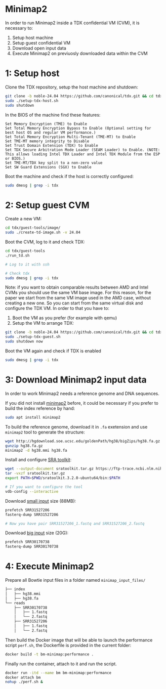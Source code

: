 # Minimap2
In order to run Minimap2 inside a TDX confidential VM (CVM), it is necessary to:

1. Setup host machine
2. Setup guest confidential VM
3. Download open input data
4. Execute Minimap2 on previuosly downloaded data within the CVM

# 1: Setup host

Clone the TDX repository, setup the host machine and shutdown:
```bash
git clone -b noble-24.04 https://github.com/canonical/tdx.git && cd tdx
sudo ./setup-tdx-host.sh
sudo shutdown
```

In the BIOS of the machine find these features:
```
Set Memory Encryption (TME) to Enable
Set Total Memory Encryption Bypass to Enable (Optional setting for best host OS and regular VM performance.)
Set Total Memory Encryption Multi-Tenant (TME-MT) to Enable
Set TME-MT memory integrity to Disable
Set Trust Domain Extension (TDX) to Enable
Set TDX Secure Arbitration Mode Loader (SEAM Loader) to Enable. (NOTE: This allows loading Intel TDX Loader and Intel TDX Module from the ESP or BIOS.)
Set TME-MT/TDX key split to a non-zero value
Set SW Guard Extensions (SGX) to Enable
```

Boot the machine and check if the host is correctly configured:
```bash
sudo dmesg | grep -i tdx
```

# 2: Setup guest CVM
Create a new VM:
```bash
cd tdx/guest-tools/image/
sudo ./create-td-image.sh -v 24.04
```

Boot the CVM, log to it and check TDX:
```bash
cd tdx/guest-tools
./run_td.sh

# Log to it with ssh

# Check tdx
sudo dmesg | grep -i tdx
```

Note: if you want to obtain comparable results between AMD and Intel CVMs you should use the same VM base image. For this reason, for the paper we start from the same VM image used in the AMD case, without creating a new one. So you can start from the same virtual disk and configure the TDX VM. In order to that you have to:

1. Boot the VM as you prefer (for example with qemu)
2. Setup the VM to arrange TDX:
```bash
git clone -b noble-24.04 https://github.com/canonical/tdx.git && cd tdx
sudo ./setup-tdx-guest.sh
sudo shutdown now
```

Boot the VM again and check if TDX is enabled
```bash
sudo dmesg | grep -i tdx
```

# 3: Download Minimap2 input data
In order to work Minimap2 needs a reference genome and DNA sequences.

If you did not install [minimap2](https://github.com/lh3/minimap2) before, it could be necessary if you prefer to build the index reference by hand:
```bash
sudo apt install minimap2
```

To build the reference genome, download it in `.fa` exetension and use `minimap2` tool to generate the structure:
```bash
wget http://hgdownload.soe.ucsc.edu/goldenPath/hg38/bigZips/hg38.fa.gz
gunzip hg38.fa.gz
minimap2 -d hg38.mmi hg38.fa
```

Install and configure [SRA toolkit](https://github.com/ncbi/sra-tools/wiki):
```bash
wget --output-document sratoolkit.tar.gz https://ftp-trace.ncbi.nlm.nih.gov/sra/sdk/current/sratoolkit.current-ubuntu64.tar.gz
tar -vxzf sratoolkit.tar.gz
export PATH=$PWD/sratoolkit.3.2.0-ubuntu64/bin:$PATH

# If you want to configure the tool
vdb-config --interactive
```

Download [small input](https://trace.ncbi.nlm.nih.gov/Traces/index.html?view=run_browser&acc=SRR31527206&display=download) size (88MB):
```bash
prefetch SRR31527206
fasterq-dump SRR31527206

# Now you have pair SRR31527206_1.fastq and SRR31527206_2.fastq
```

Download [big input](https://trace.ncbi.nlm.nih.gov/Traces/index.html?view=run_browser&acc=SRR30170738&display=download) size (20G):
```bash
prefetch SRR30170738
fasterq-dump SRR30170738
```

# 4: Execute Minimap2
Prepare all Bowtie input files in a folder named `minimap_input_files/`
```bash
├── index
│   ├── hg38.mmi
│   ├── hg38.fa
└── reads
    ├── SRR30170738
    │   ├── 1.fastq
    │   └── 2.fastq
    ├── SRR31527206
    │   ├── 1.fastq
    │   └── 2.fastq
```

Then build the Docker image that will be able to launch the performance script `perf.sh`, the Dockerfile is provided in the current folder:
```bash
docker build -t bm-minimap:performance .
```

Finally run the container, attach to it and run the script.
```bash
docker run -itd --name bm bm-minimap:performance
docker attach bm
nohup ./perf.sh &
```